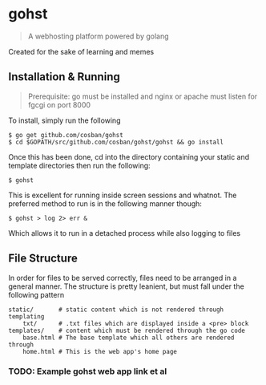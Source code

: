 # gohst
> A webhosting platform powered by golang

Created for the sake of learning and memes

## Installation & Running
>Prerequisite: go must be installed and nginx or apache must listen for fgcgi
on port 8000

To install, simply run the following

    $ go get github.com/cosban/gohst
    $ cd $GOPATH/src/github.com/cosban/gohst/gohst && go install

Once this has been done, cd into the directory containing your static and
template directories then run the following:

    $ gohst

This is excellent for running inside screen sessions and whatnot. The preferred
method to run is in the following manner though:

    $ gohst > log 2> err &

Which allows it to run in a detached process while also logging to files

## File Structure
In order for files to be served correctly, files need to be arranged in a
general manner. The structure is pretty leanient, but must fall under the
following pattern

    static/       # static content which is not rendered through templating
        txt/      # .txt files which are displayed inside a <pre> block
    templates/    # content which must be rendered through the go code
        base.html # The base template which all others are rendered through
        home.html # This is the web app's home page

### TODO: Example gohst web app link et al
